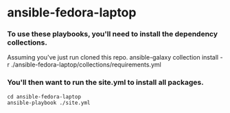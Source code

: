 # ansible-fedora-laptop

### To use these playbooks, you'll need to install the dependency collections.
Assuming you've just run cloned this repo.
    ansible-galaxy collection install -r ./ansible-fedora-laptop/collections/requirements.yml

### You'll then want to run the site.yml to install all packages.
    cd ansible-fedora-laptop 
    ansible-playbook ./site.yml
